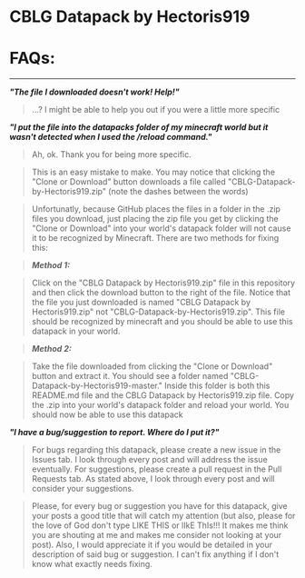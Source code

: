 # CBLG Datapack by Hectoris919


# FAQs:
---

***"The file I downloaded doesn't work! Help!"***

>...? I might be able to help you out if you were a little more specific

 ***"I put the file into the datapacks folder of my minecraft world but it wasn't detected when I used the /reload command."***

>Ah, ok. Thank you for being more specific.

>This is an easy mistake to make. You may notice that clicking the "Clone or Download" button downloads a file called "CBLG-Datapack-by-Hectoris919.zip" (note the dashes between the words)

>Unfortunatly, because GitHub places the files in a folder in the .zip files you download, just placing the zip file you get by clicking the "Clone or Download" into your world's datapack folder will not cause it to be recognized by Minecraft. There are two methods for fixing this:

>***Method 1:***

>Click on the "CBLG Datapack by Hectoris919.zip" file in this repository and then click the download button to the right of the file. Notice that the file you just downloaded is named "CBLG Datapack by Hectoris919.zip" not "CBLG-Datapack-by-Hectoris919.zip". This file should be recognized by minecraft and you should be able to use this datapack in your world.

>***Method 2:***

>Take the file downloaded from clicking the "Clone or Download" button and extract it. You should see a folder named "CBLG-Datapack-by-Hectoris919-master." Inside this folder is both this README.md file and the CBLG Datapack by Hectoris919.zip file. Copy the .zip into your world's datapack folder and reload your world. You should now be able to use this datapack

***"I have a bug/suggestion to report. Where do I put it?"***

>For bugs regarding this datapack, please create a new issue in the Issues tab. I look through every post and will address the issue eventually.
For suggestions, please create a pull request in the Pull Requests tab. As stated above, I look through every post and will consider your suggestions.

>Please, for every bug or suggestion you have for this datapack, give your posts a good title that will catch my attention (but also, please for the love of God don't type LIKE THIS or lIkE ThIs!!! It makes me think you are shouting at me and makes me consider not looking at your post). Also, I would appreciate it if you would be detailed in your description of said bug or suggestion. I can't fix anything if I don't know what exactly needs fixing.
